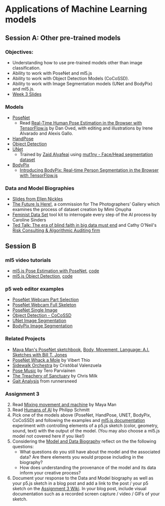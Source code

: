 # Applications of Machine Learning models

## Session A: Other pre-trained models

### Objectives:

- Understanding how to use pre-trained models other than image classification.
- Ability to work with PoseNet and ml5.js
- Ability to work with Object Detection Models (CoCoSSD).
- Ability to work with Image Segmentation models (UNet and BodyPix) and ml5.js.
- [Week 3 Slides](https://docs.google.com/presentation/d/1tKp7seEpqoZO6aZzEoK6FXcf_sV8EDVO2HaPU0IqsXA/edit?usp=sharing)

### Models

- [PoseNet](https://ml5js.org/reference/api-PoseNet/)
  - Read [Real-Time Human Pose Estimation in the Browser with TensorFlow.js](https://medium.com/tensorflow/real-time-human-pose-estimation-in-the-browser-with-tensorflow-js-7dd0bc881cd5) by Dan Oved, with editing and illustrations by Irene Alvarado and Alexis Gallo.
- [HandPose](https://learn.ml5js.org/#/reference/handpose)
- [Object Detection](https://learn.ml5js.org/#/reference/object-detector)
- [UNet](https://learn.ml5js.org/#/reference/unet)
  - Trained by [Zaid Alyafeai](https://github.com/zaidalyafeai) using [mut1ny - Face/Head segmentation dataset](http://www.mut1ny.com/face-headsegmentation-dataset)
- [BodyPix](https://learn.ml5js.org/#/reference/bodypix)
  - [Introducing BodyPix: Real-time Person Segmentation in the Browser with TensorFlow.js](https://medium.com/tensorflow/introducing-bodypix-real-time-person-segmentation-in-the-browser-with-tensorflow-js-f1948126c2a0)

### Data and Model Biographies

- [Slides from Ellen Nickles](https://docs.google.com/presentation/d/1Ta8oen66-WgrShq4SdAl_hQ1DZnEWoOdC1wMGlIlswM/edit#slide=id.p)
- [The Future Is Here!](https://thephotographersgallery.org.uk/whats-on/digital-project/mimi-onuoha-future-here), a commission for The Photographers’ Gallery which examines the process of dataset creation by Mimi Ọnụọha
- [Feminist Data Set](https://carolinesinders.com/wp-content/uploads/2020/05/Feminist-Data-Set-Final-Draft-2020-0526.pdf) tool kit to interrogate every step of the AI process by Caroline Sinders
- [Ted Talk: The era of blind faith in big data must end](https://www.youtube.com/watch?v=_2u_eHHzRto) and Cathy O'Neil's [Risk Consulting & Algorithmic Auditing firm](https://orcaarisk.com/)

## Session B

### ml5 video tutorials

- [ml5.js Pose Estimation with PoseNet](https://youtu.be/OIo-DIOkNVg?list=PLRqwX-V7Uu6YPSwT06y_AEYTqIwbeam3y), [code](https://editor.p5js.org/codingtrain/sketches/ULA97pJXR)
- [ml5.js Object Detection](https://youtu.be/QEzRxnuaZCk), [code](https://thecodingtrain.com/learning/ml5/1.3-object-detection.html)

### p5 web editor examples

- [PoseNet Webcam Part Selection](https://editor.p5js.org/ml5/sketches/PoseNet_part_selection)
- [PoseNet Webcam Full Skeleton](https://editor.p5js.org/ml5/sketches/PoseNet_webcam)
- [PoseNet Single Image](https://editor.p5js.org/ima_ml/sketches/Gq9bIvoW1)
- [Object Detection - CoCoSSD](https://editor.p5js.org/ima_ml/sketches/5oQlIcPj2)
- [UNet Image Segmentation](https://editor.p5js.org/ml5/sketches/UNET_webcam)
- [BodyPix Image Segmentation](https://editor.p5js.org/ml5/sketches/5kF2Kokx9)

### Related Projects

- [Maya Man's PoseNet sketchbook](https://mayaontheinter.net/posenetsketchbook/), [Body, Movement, Language: A.I. Sketches with Bill T. Jones](https://mayaontheinter.net/bodymovementlanguage/)
- [PoseNet Whack a Mole](https://vibertthio.com/posenet-whack-a-mole/) by Vibert Thio
- [Sidewalk Orchestra](https://twitter.com/c_valenzuelab/status/979131716907536384) by Cristóbal Valenzuela
- [Pose Music](https://codepen.io/teropa/full/QxLrMp/) by Tero Parviainen
- [The Treachery of Sanctuary](https://www.youtube.com/watch?v=I5__9hq-yas&feature=youtu.be) by Chris Milk
- [Gait Analysis](https://www.runnersneed.com/expert-advice/gear-guides/gait-analysis.html) from runnersneed

### Assignment 3

2. Read [Mixing movement and machine](https://medium.com/artists-and-machine-intelligence/mixing-movement-and-machine-848095ea5596) by Maya Man
3. Read [Humans of AI](https://humans-of.ai/editorial) by Philipp Schmitt
4. Pick one of the models above (PoseNet, HandPose, UNET, BodyPix, CoCoSSD) and following the examples and [ml5.js documentation](http://learn.ml5js.org/) experiment with controlling elements of a p5.js sketch (color, geometry, sound, text) with the output of the model. (You may also choose a ml5.js model not covered here if you like!)
5. Considering the [Model and Data Biography](https://docs.google.com/presentation/d/1Ta8oen66-WgrShq4SdAl_hQ1DZnEWoOdC1wMGlIlswM/edit#slide=id.p) reflect on the the following questions:
   - What questions do you still have about the model and the associated data? Are there elements you would propose including in the biography?
   - How does understanding the provenance of the model and its data inform your creative process?
6. Document your response to the Data and Model biography as well as your p5.js sketch in a blog post and add a link to the post / your p5 sketch on the [Assignment 3 Wiki](https://github.com/ml5js/Intro-ML-Arts-IMA-F22/wiki/Assignment-3). In your blog post, include visual documentation such as a recorded screen capture / video / GIFs of your sketch.
